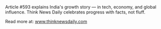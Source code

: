 Article #593 explains India's growth story — in tech, economy, and global influence. Think News Daily celebrates progress with facts, not fluff.

Read more at: www.thinknewsdaily.com
